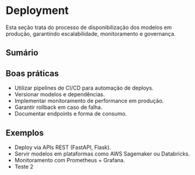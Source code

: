# Deployment

Esta seção trata do processo de disponibilização dos modelos em produção,
garantindo escalabilidade, monitoramento e governança.

## Sumário

<!-- toc -->
<!-- tocstop -->

## Boas práticas

- Utilizar pipelines de CI/CD para automação de deploys.
- Versionar modelos e dependências.
- Implementar monitoramento de performance em produção.
- Garantir rollback em caso de falha.
- Documentar endpoints e forma de consumo.

## Exemplos

- Deploy via APIs REST (FastAPI, Flask).
- Servir modelos em plataformas como AWS Sagemaker ou Databricks.
- Monitoramento com Prometheus + Grafana.
- Teste 2
